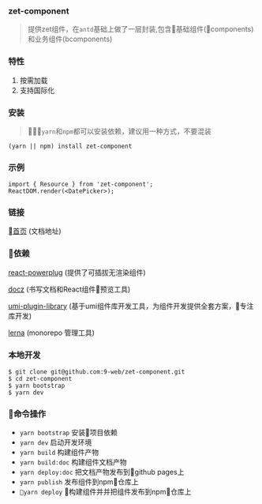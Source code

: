 
### zet-component
> 提供zet组件，在`antd`基础上做了一层封装,包含基础组件(components)和业务组件(bcomponents)


### 特性
1. 按需加载
2. 支持国际化


### 安装
> `yarn`和`npm`都可以安装依赖，建议用一种方式，不要混装
```
(yarn || npm) install zet-component
```

### 示例
```
import { Resource } from 'zet-component';
ReactDOM.render(<DatePicker>);
```


### 链接
[首页](https://9-web.github.io/zet-component/#/) (文档地址)

### 依赖

[react-powerplug](https://github.com/renatorib/react-powerplug) (提供了可插拔无渲染组件)

[docz](https://github.com/pedronauck/docz) (书写文档和React组件预览工具)

[umi-plugin-library](https://github.com/umijs/umi-plugin-library) (基于umi组件库开发工具，为组件开发提供全套方案，专注库开发)

[lerna](https://github.com/lerna/lerna) (monorepo 管理工具)

### 本地开发
```
$ git clone git@github.com:9-web/zet-component.git
$ cd zet-component
$ yarn bootstrap
$ yarn dev
```

### 命令操作
* `yarn bootstrap` 安装项目依赖
* `yarn dev` 启动开发环境
* `yarn build` 构建组件产物
* `yarn build:doc` 构建组件文档产物
* `yarn deploy:doc` 把文档产物发布到github pages上
* `yarn publish` 发布组件到npm仓库上
* `yarn deploy` 构建组件并并把组件发布到npm仓库上
